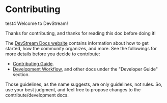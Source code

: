 # Contributing
test4
Welcome to DevStream!

Thanks for contributing, and thanks for reading this doc before doing it!

The [DevStream Docs website](https://docs.devstream.io) contains information about how to get started, how the community organizes, and more. See the followings for more details before you decide to contribute:

- [Contributing Guide](https://docs.devstream.io/en/latest/contributing_guide/).
- [Development Workflow](https://docs.devstream.io/en/latest/development/development-workflow/), and other docs under the "Developer Guide" section.

Those guidelines, as the name suggests, are only guidelines, not rules. So, use your best judgment, and feel free to propose changes to the contribute/development docs.
